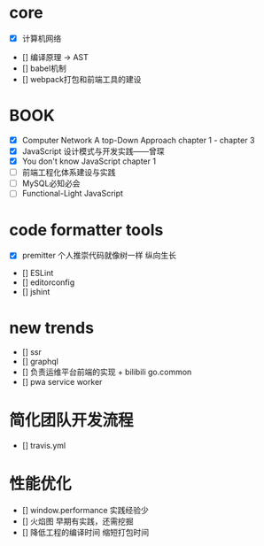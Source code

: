 # core

- [x] 计算机网络
- [] 编译原理 -> AST
- [] babel机制
- [] webpack打包和前端工具的建设

# BOOK 

- [x] Computer Network A top-Down Approach chapter 1 - chapter 3
- [x] JavaScript 设计模式与开发实践——曾琛
- [x] You don't know JavaScript chapter 1
- [ ] 前端工程化体系建设与实践
- [ ] MySQL必知必会
- [ ] Functional-Light JavaScript

# code formatter tools

- [x] premitter 个人推崇代码就像树一样 纵向生长
- [] ESLint
- [] editorconfig
- [] jshint

# new trends

- [] ssr
- [] graphql
- [] 负责运维平台前端的实现 + bilibili go.common
- [] pwa service worker

# 简化团队开发流程

- [] travis.yml

# 性能优化

- [] window.performance 实践经验少
- [] 火焰图 早期有实践，还需挖掘
- [] 降低工程的编译时间 缩短打包时间